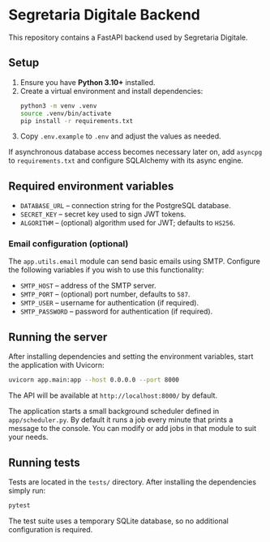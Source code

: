 # Segretaria Digitale Backend

This repository contains a FastAPI backend used by Segretaria Digitale.

## Setup

1. Ensure you have **Python 3.10+** installed.
2. Create a virtual environment and install dependencies:
   ```bash
   python3 -m venv .venv
   source .venv/bin/activate
   pip install -r requirements.txt
   ```
3. Copy `.env.example` to `.env` and adjust the values as needed.

If asynchronous database access becomes necessary later on, add `asyncpg` to
`requirements.txt` and configure SQLAlchemy with its async engine.

## Required environment variables

- `DATABASE_URL` – connection string for the PostgreSQL database.
- `SECRET_KEY` – secret key used to sign JWT tokens.
- `ALGORITHM` – (optional) algorithm used for JWT; defaults to `HS256`.

### Email configuration (optional)

The `app.utils.email` module can send basic emails using SMTP. Configure the
following variables if you wish to use this functionality:

- `SMTP_HOST` – address of the SMTP server.
- `SMTP_PORT` – (optional) port number, defaults to `587`.
- `SMTP_USER` – username for authentication (if required).
- `SMTP_PASSWORD` – password for authentication (if required).

## Running the server

After installing dependencies and setting the environment variables, start the
application with Uvicorn:

```bash
uvicorn app.main:app --host 0.0.0.0 --port 8000
```

The API will be available at `http://localhost:8000/` by default.

The application starts a small background scheduler defined in
`app/scheduler.py`. By default it runs a job every minute that prints a message
to the console. You can modify or add jobs in that module to suit your needs.

## Running tests

Tests are located in the `tests/` directory. After installing the
dependencies simply run:

```bash
pytest
```

The test suite uses a temporary SQLite database, so no additional
configuration is required.
